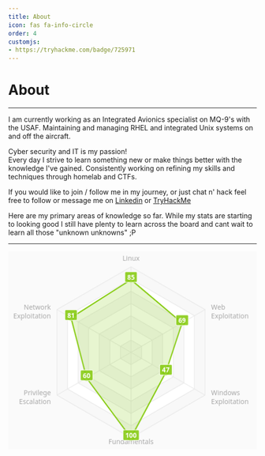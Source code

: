 ```yaml
---
title: About
icon: fas fa-info-circle
order: 4
customjs: 
- https://tryhackme.com/badge/725971
---
```


# About
---

I am currently working as an Integrated Avionics specialist on MQ-9's with the USAF. Maintaining and managing RHEL and integrated Unix systems on and off the aircraft.

Cyber security and IT is my passion!  
Every day I strive to learn something new or make things better with the knowledge I've gained. Consistently working on refining my skills and techniques through homelab and CTFs. 

If you would like to join / follow me in my journey, or just chat n' hack feel free to follow or message me on [Linkedin](https://www.linkedin.com/in/brian-biddle-165b8b211) or [TryHackMe](https://tryhackme.com/p/B4ndw1d7h)

Here are my primary areas of knowledge so far. While my stats are starting to looking good I still have plenty to learn across the board and cant wait to learn all those "unknown unknowns" ;P

---

![](/assets/images/thm/skills.png)
